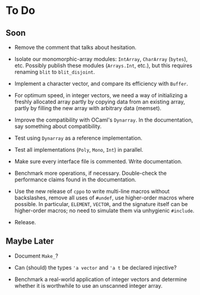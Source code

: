 # To Do

## Soon

* Remove the comment that talks about hesitation.

* Isolate our monomorphic-array modules: `IntArray`, `CharArray` (`bytes`), etc.
  Possibly publish these modules (`Arrays.Int`, etc.),
  but this requires renaming `blit` to `blit_disjoint`.

* Implement a character vector, and compare its efficiency with `Buffer`.

* For optimum speed, in integer vectors, we need a way of initializing
  a freshly allocated array partly by copying data from an existing
  array, partly by filling the new array with arbitrary data (memset).

* Improve the compatibility with OCaml's `Dynarray`.
  In the documentation, say something about compatibility.

* Test using `Dynarray` as a reference implementation.

* Test all implementations (`Poly`, `Mono`, `Int`) in parallel.

* Make sure every interface file is commented. Write documentation.

* Benchmark more operations, if necessary.
  Double-check the performance claims
  found in the documentation.

* Use the new release of `cppo`
  to write multi-line macros without backslashes,
  remove all uses of `#undef`,
  use higher-order macros where possible.
  In particular, `ELEMENT`, `VECTOR`, and the signature itself
  can be higher-order macros;
  no need to simulate them via unhygienic `#include`.

* Release.

## Maybe Later

* Document `Make_`?

* Can (should) the types `'a vector` and `'a t` be declared injective?

* Benchmark a real-world application of integer vectors and determine
  whether it is worthwhile to use an unscanned integer array.

